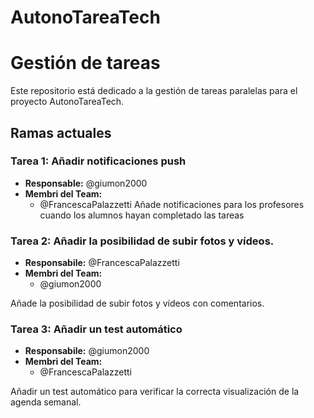 # AutonoTareaTech


# Gestión de tareas

Este repositorio está dedicado a la gestión de tareas paralelas para el proyecto AutonoTareaTech.

## Ramas actuales

### Tarea 1: Añadir notificaciones push
- **Responsable:** @giumon2000
- **Membri del Team:**
  - @FrancescaPalazzetti
Añade notificaciones para los profesores cuando los alumnos hayan completado las tareas


### Tarea 2: Añadir la posibilidad de subir fotos y vídeos.
- **Responsabile:** @FrancescaPalazzetti
- **Membri del Team:**
  - @giumon2000

Añade la posibilidad de subir fotos y vídeos con comentarios.

### Tarea 3: Añadir un test automático 
- **Responsabile:** @giumon2000
- **Membri del Team:**
  - @FrancescaPalazzetti

 Añadir un test automático para verificar la correcta visualización de la agenda semanal.
